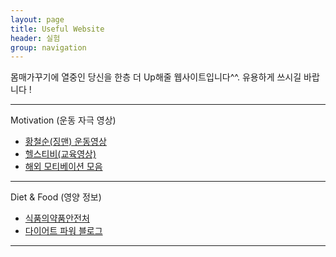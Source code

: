 ```yaml
---
layout: page
title: Useful Website
header: 실험
group: navigation
---
```

몸매가꾸기에 열중인 당신을 한층 더 Up해줄 웹사이트입니다^^.
유용하게 쓰시길 바랍니다 !

---
Motivation (운동 자극 영상)

* [황철순(징맨) 운동영상](https://www.youtube.com/user/chulsoonofficial/videos)
* [헬스티비(교육영상)](https://www.youtube.com/user/helthtv/videos)
* [해외 모티베이션 모음](https://www.youtube.com/user/RousseBen/videos)

---


Diet & Food (영양 정보)

* [식품의약품안전처](http://www.foodnara.go.kr/kisna/index.do;jsessionid=6EKouJ6b7FK3aZFHoA2ZaGi9VwF9mtDWj7s0f8sUPCeTViO66kPIjucUlrzlsFOY)
* [다이어트 파워 블로그](http://post.naver.com/my/series/detail.nhn?seriesNo=36347&memberNo=4986418)

---
